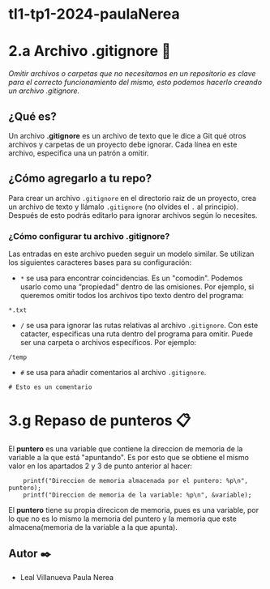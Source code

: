 # tl1-tp1-2024-paulaNerea

# 2.a Archivo .gitignore 📝​
_Omitir archivos o carpetas que no necesitamos en un repositorio es clave para el correcto funcionamiento del mismo, esto podemos hacerlo creando un archivo .gitignore._

## ¿Qué es?

Un archivo  **.gitignore** es un archivo de texto que le dice a Git qué otros archivos y carpetas de un proyecto debe ignorar. Cada línea en este archivo, especifica una un patrón a omitir. 

## ¿Cómo agregarlo a tu repo?

Para crear un archivo ```.gitignore``` en el directorio raiz de un proyecto, crea un archivo de texto y llámalo ```.gitignore``` (no olvides el ```.``` al principio). Después de esto podrás editarlo para ignorar archivos según lo necesites.

### ¿Cómo configurar tu archivo .gitignore?

Las entradas en este archivo pueden seguir un modelo similar. Se utilizan los siguientes caracteres bases para su configuración: 

- ```*``` se usa para encontrar coincidencias. Es un "comodín". Podemos usarlo como una “propiedad” dentro de las omisiones. Por ejemplo, si queremos omitir todos los archivos tipo texto dentro del programa: 

```
*.txt
```

- ```/``` se usa para ignorar las rutas relativas al archivo ```.gitignore```. Con este catacter, especificas una ruta dentro del programa para omitir. Puede ser una carpeta o archivos específicos. Por ejemplo: 

```
/temp
```

- ```#``` se usa para añadir comentarios al archivo ```.gitignore```.

```
# Esto es un comentario
```

# 3.g Repaso de punteros 📋

El **puntero** es una variable que contiene la direccion de memoria de la variable a la que está "apuntando". Es por esto que se obtiene el mismo valor en los apartados 2 y 3 de punto anterior al hacer:  

```
    printf("Direccion de memoria almacenada por el puntero: %p\n", puntero);
    printf("Direccion de memoria de la variable: %p\n", &variable);
```

El **puntero** tiene su propia direcicon de memoria, pues es una variable, por lo que no es lo mismo la memoria del puntero y la memoria que este almacena(memoria de la variable a la que apunta).   




## Autor ✒️

- Leal Villanueva Paula Nerea



